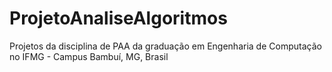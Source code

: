 # ProjetoAnaliseAlgoritmos
Projetos da disciplina de PAA da graduação em Engenharia de Computação no IFMG - Campus Bambuí, MG, Brasil
